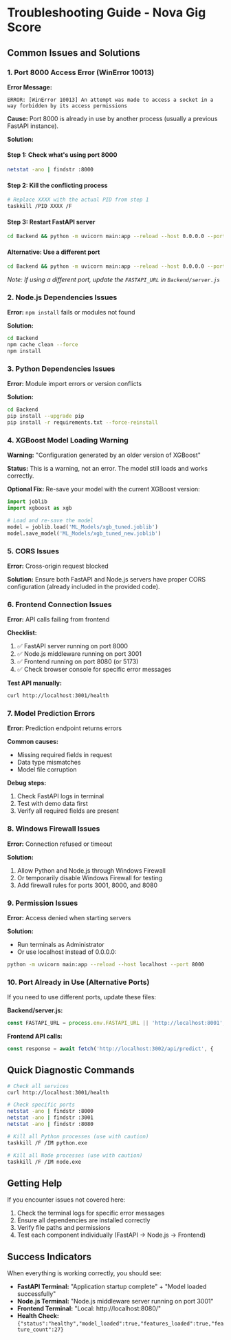 # Troubleshooting Guide - Nova Gig Score

## Common Issues and Solutions

### 1. Port 8000 Access Error (WinError 10013)

**Error Message:**
```
ERROR: [WinError 10013] An attempt was made to access a socket in a way forbidden by its access permissions
```

**Cause:** Port 8000 is already in use by another process (usually a previous FastAPI instance).

**Solution:**

#### Step 1: Check what's using port 8000
```bash
netstat -ano | findstr :8000
```

#### Step 2: Kill the conflicting process
```bash
# Replace XXXX with the actual PID from step 1
taskkill /PID XXXX /F
```

#### Step 3: Restart FastAPI server
```bash
cd Backend && python -m uvicorn main:app --reload --host 0.0.0.0 --port 8000
```

#### Alternative: Use a different port
```bash
cd Backend && python -m uvicorn main:app --reload --host 0.0.0.0 --port 8001
```
*Note: If using a different port, update the `FASTAPI_URL` in `Backend/server.js`*

### 2. Node.js Dependencies Issues

**Error:** `npm install` fails or modules not found

**Solution:**
```bash
cd Backend
npm cache clean --force
npm install
```

### 3. Python Dependencies Issues

**Error:** Module import errors or version conflicts

**Solution:**
```bash
cd Backend
pip install --upgrade pip
pip install -r requirements.txt --force-reinstall
```

### 4. XGBoost Model Loading Warning

**Warning:** "Configuration generated by an older version of XGBoost"

**Status:** This is a warning, not an error. The model still loads and works correctly.

**Optional Fix:** Re-save your model with the current XGBoost version:
```python
import joblib
import xgboost as xgb

# Load and re-save the model
model = joblib.load('ML_Models/xgb_tuned.joblib')
model.save_model('ML_Models/xgb_tuned_new.joblib')
```

### 5. CORS Issues

**Error:** Cross-origin request blocked

**Solution:** Ensure both FastAPI and Node.js servers have proper CORS configuration (already included in the provided code).

### 6. Frontend Connection Issues

**Error:** API calls failing from frontend

**Checklist:**
1. ✅ FastAPI server running on port 8000
2. ✅ Node.js middleware running on port 3001
3. ✅ Frontend running on port 8080 (or 5173)
4. ✅ Check browser console for specific error messages

**Test API manually:**
```bash
curl http://localhost:3001/health
```

### 7. Model Prediction Errors

**Error:** Prediction endpoint returns errors

**Common causes:**
- Missing required fields in request
- Data type mismatches
- Model file corruption

**Debug steps:**
1. Check FastAPI logs in terminal
2. Test with demo data first
3. Verify all required fields are present

### 8. Windows Firewall Issues

**Error:** Connection refused or timeout

**Solution:**
1. Allow Python and Node.js through Windows Firewall
2. Or temporarily disable Windows Firewall for testing
3. Add firewall rules for ports 3001, 8000, and 8080

### 9. Permission Issues

**Error:** Access denied when starting servers

**Solution:**
- Run terminals as Administrator
- Or use localhost instead of 0.0.0.0:
```bash
python -m uvicorn main:app --reload --host localhost --port 8000
```

### 10. Port Already in Use (Alternative Ports)

If you need to use different ports, update these files:

**Backend/server.js:**
```javascript
const FASTAPI_URL = process.env.FASTAPI_URL || 'http://localhost:8001';
```

**Frontend API calls:**
```javascript
const response = await fetch('http://localhost:3002/api/predict', {
```

## Quick Diagnostic Commands

```bash
# Check all services
curl http://localhost:3001/health

# Check specific ports
netstat -ano | findstr :8000
netstat -ano | findstr :3001
netstat -ano | findstr :8080

# Kill all Python processes (use with caution)
taskkill /F /IM python.exe

# Kill all Node processes (use with caution)
taskkill /F /IM node.exe
```

## Getting Help

If you encounter issues not covered here:

1. Check the terminal logs for specific error messages
2. Ensure all dependencies are installed correctly
3. Verify file paths and permissions
4. Test each component individually (FastAPI → Node.js → Frontend)

## Success Indicators

When everything is working correctly, you should see:

- **FastAPI Terminal:** "Application startup complete" + "Model loaded successfully"
- **Node.js Terminal:** "Node.js middleware server running on port 3001"
- **Frontend Terminal:** "Local: http://localhost:8080/"
- **Health Check:** `{"status":"healthy","model_loaded":true,"features_loaded":true,"feature_count":27}`